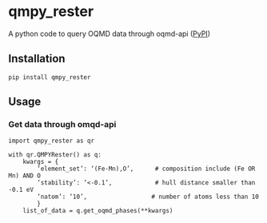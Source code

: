 # qmpy_rester
A python code to query OQMD data through oqmd-api ([PyPI](https://pypi.org/project/qmpy-rester/))

## Installation
`pip install qmpy_rester`

## Usage
### Get data through omqd-api
```
import qmpy_rester as qr

with qr.QMPYRester() as q:
    kwargs = {
        ‘element_set’: ‘(Fe-Mn),O’,      # composition include (Fe OR Mn) AND O
        ‘stability’: ‘<-0.1’,            # hull distance smaller than -0.1 eV
        ‘natom’: ‘10’,                  # number of atoms less than 10
        }
    list_of_data = q.get_oqmd_phases(**kwargs)
```
